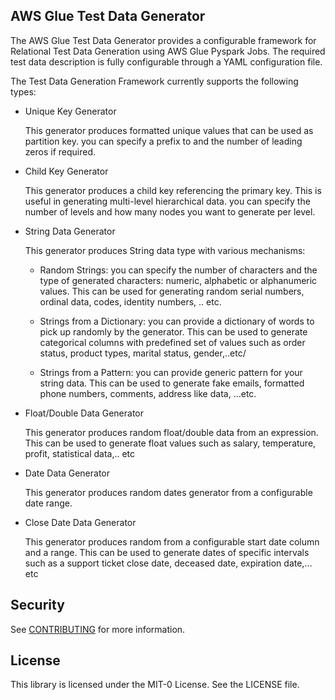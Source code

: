 ## AWS Glue Test Data Generator
The AWS Glue Test Data Generator provides a configurable framework for Relational Test Data Generation using AWS Glue Pyspark Jobs. The required test data description is fully configurable through a YAML configuration file. 

The Test Data Generation Framework currently supports the following types:

* Unique Key Generator

  This generator produces formatted unique values that can be used as partition key. you can specify a prefix to and the number of leading zeros if required.

* Child Key Generator

  This generator produces a child key referencing the primary key. This is useful in generating multi-level hierarchical data. you can specify the number of levels and how many nodes you want to generate per level.

* String Data Generator 

  This generator produces String data type with various mechanisms:

   * Random Strings: you can specify the number of characters and the type of generated characters: numeric, alphabetic or alphanumeric values. This can be used for generating random serial numbers, ordinal data, codes, identity numbers, .. etc.

  * Strings from a Dictionary: you can provide a dictionary of words to pick up randomly by the generator. This can be used to generate categorical columns with predefined set of values such as order status, product types, marital status, gender,..etc/

  * Strings from a Pattern: you can provide generic pattern for your string data. This can be used to generate fake emails, formatted phone numbers, comments, address like data, …etc.

* Float/Double Data Generator 

  This generator produces random float/double data from an expression. This can be used to generate float values such as salary, temperature, profit, statistical data,.. etc

* Date Data Generator

  This generator produces random dates generator from a configurable date range.

* Close Date Data Generator

  This generator produces random from a configurable start date column and a range. This can be used to generate dates of specific intervals such as a support ticket close date, deceased date, expiration date,… etc


## Security

See [CONTRIBUTING](CONTRIBUTING.md#security-issue-notifications) for more information.

## License

This library is licensed under the MIT-0 License. See the LICENSE file.


